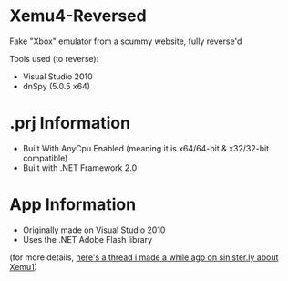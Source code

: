 # Xemu4-Reversed
Fake "Xbox" emulator from a scummy website, fully reverse'd

Tools used (to reverse):
- Visual Studio 2010
- dnSpy (5.0.5 x64)

# .prj Information
- Built With AnyCpu Enabled (meaning it is x64/64-bit & x32/32-bit compatible)
- Built with .NET Framework 2.0

# App Information
- Originally made on Visual Studio 2010
- Uses the .NET Adobe Flash library

(for more details, [here's a thread i made a while ago on sinister.ly about Xemu1](https://sinister.ly/Thread-Leak-PS3-Fake-Emulator-Xemu1-Fake-Emulator-Crack))
